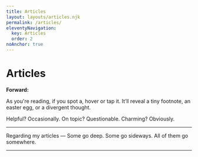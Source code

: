 ```yaml
---
title: Articles
layout: layouts/articles.njk
permalink: /articles/
eleventyNavigation:
  key: Articles
  order: 2
noAnchor: true
---
```


# Articles

**Forward:**

As you're reading, if you spot a<span class="article-chevron"><i data-lucide="chevron-up"></i></span>, hover or tap it. It’ll reveal a tiny footnote, an easter egg, or a divergent thought.

<aside class="article-tag-line">
  <span class="tag-pair">
    <span class="tag-q">Helpful?</span>
    <span class="tag-a">Occasionally.</span>
  </span>
  <span class="tag-pair">
    <span class="tag-q">On topic?</span>
    <span class="tag-a">Questionable.</span>
  </span>
  <span class="tag-pair">
    <span class="tag-q">Charming?</span>
    <span class="tag-a tag-a--highlight">Obviously.</span>
  </span>
</aside>

---

Regarding my articles — Some go deep. Some go sideways. All of them go somewhere.

---







